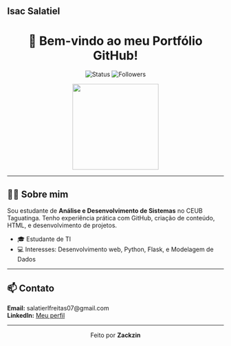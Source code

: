 ## Isac Salatiel

<h1 align="center">🚀 Bem-vindo ao meu Portfólio GitHub!</h1>

<p align="center">
  <img src="https://img.shields.io/badge/Status-Em%20Desenvolvimento-blue" alt="Status">
  <img src="https://img.shields.io/github/followers/SEU_USUARIO?style=social" alt="Followers">
</p>

<p align="center">
  <img src="https://media.giphy.com/media/L8K62iTDkzGX6/giphy.gif" width="200"/>
</p>

---

<h2>👨‍💻 Sobre mim</h2>

<p>Sou estudante de <strong>Análise e Desenvolvimento de Sistemas</strong> no CEUB Taguatinga. Tenho experiência prática com GitHub, criação de conteúdo, HTML, e desenvolvimento de projetos.</p>

<ul>
  <li>🎓 Estudante de TI</li>
  <li>💻 Interesses: Desenvolvimento web, Python, Flask, e Modelagem de Dados</li>
</ul>

---


<h2>📫 Contato</h2>

<p>
  <strong>Email:</strong> salatierlfreitas07@gmail.com<br>
  <strong>LinkedIn:</strong> <a href="https://www.linkedin.com/in/isac-freitas-b67897358/">Meu perfil</a><br>
</p>

---

<p align="center">Feito por <strong>Zackzin</strong></p>
